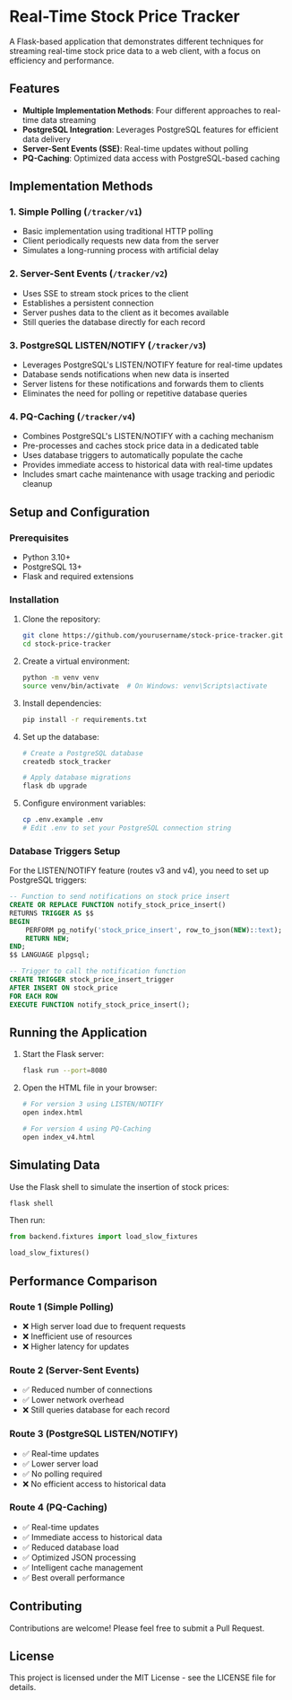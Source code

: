 # Real-Time Stock Price Tracker

A Flask-based application that demonstrates different techniques for streaming real-time stock price data to a web client, with a focus on efficiency and performance.

## Features

- **Multiple Implementation Methods**: Four different approaches to real-time data streaming
- **PostgreSQL Integration**: Leverages PostgreSQL features for efficient data delivery
- **Server-Sent Events (SSE)**: Real-time updates without polling
- **PQ-Caching**: Optimized data access with PostgreSQL-based caching

## Implementation Methods

### 1. Simple Polling (`/tracker/v1`)
- Basic implementation using traditional HTTP polling
- Client periodically requests new data from the server
- Simulates a long-running process with artificial delay

### 2. Server-Sent Events (`/tracker/v2`)
- Uses SSE to stream stock prices to the client
- Establishes a persistent connection
- Server pushes data to the client as it becomes available
- Still queries the database directly for each record

### 3. PostgreSQL LISTEN/NOTIFY (`/tracker/v3`)
- Leverages PostgreSQL's LISTEN/NOTIFY feature for real-time updates
- Database sends notifications when new data is inserted
- Server listens for these notifications and forwards them to clients
- Eliminates the need for polling or repetitive database queries

### 4. PQ-Caching (`/tracker/v4`)
- Combines PostgreSQL's LISTEN/NOTIFY with a caching mechanism
- Pre-processes and caches stock price data in a dedicated table
- Uses database triggers to automatically populate the cache
- Provides immediate access to historical data with real-time updates
- Includes smart cache maintenance with usage tracking and periodic cleanup

## Setup and Configuration

### Prerequisites
- Python 3.10+
- PostgreSQL 13+
- Flask and required extensions

### Installation

1. Clone the repository:
   ```bash
   git clone https://github.com/yourusername/stock-price-tracker.git
   cd stock-price-tracker
   ```

2. Create a virtual environment:
   ```bash
   python -m venv venv
   source venv/bin/activate  # On Windows: venv\Scripts\activate
   ```

3. Install dependencies:
   ```bash
   pip install -r requirements.txt
   ```

4. Set up the database:
   ```bash
   # Create a PostgreSQL database
   createdb stock_tracker

   # Apply database migrations
   flask db upgrade
   ```

5. Configure environment variables:
   ```bash
   cp .env.example .env
   # Edit .env to set your PostgreSQL connection string
   ```

### Database Triggers Setup

For the LISTEN/NOTIFY feature (routes v3 and v4), you need to set up PostgreSQL triggers:

```sql
-- Function to send notifications on stock price insert
CREATE OR REPLACE FUNCTION notify_stock_price_insert()
RETURNS TRIGGER AS $$
BEGIN
    PERFORM pg_notify('stock_price_insert', row_to_json(NEW)::text);
    RETURN NEW;
END;
$$ LANGUAGE plpgsql;

-- Trigger to call the notification function
CREATE TRIGGER stock_price_insert_trigger
AFTER INSERT ON stock_price
FOR EACH ROW
EXECUTE FUNCTION notify_stock_price_insert();
```

## Running the Application

1. Start the Flask server:
   ```bash
   flask run --port=8080
   ```

2. Open the HTML file in your browser:
   ```bash
   # For version 3 using LISTEN/NOTIFY
   open index.html
   
   # For version 4 using PQ-Caching
   open index_v4.html
   ```

## Simulating Data

Use the Flask shell to simulate the insertion of stock prices:

```bash
flask shell
```

Then run:
```python
from backend.fixtures import load_slow_fixtures

load_slow_fixtures()
```

## Performance Comparison

### Route 1 (Simple Polling)
- ❌ High server load due to frequent requests
- ❌ Inefficient use of resources
- ❌ Higher latency for updates

### Route 2 (Server-Sent Events)
- ✅ Reduced number of connections
- ✅ Lower network overhead
- ❌ Still queries database for each record

### Route 3 (PostgreSQL LISTEN/NOTIFY)
- ✅ Real-time updates
- ✅ Lower server load
- ✅ No polling required
- ❌ No efficient access to historical data

### Route 4 (PQ-Caching)
- ✅ Real-time updates
- ✅ Immediate access to historical data
- ✅ Reduced database load
- ✅ Optimized JSON processing
- ✅ Intelligent cache management
- ✅ Best overall performance

## Contributing

Contributions are welcome! Please feel free to submit a Pull Request.

## License

This project is licensed under the MIT License - see the LICENSE file for details.